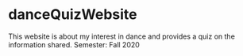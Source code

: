 # danceQuizWebsite
This website is about my interest in dance and provides a quiz on the information shared. Semester: Fall 2020
